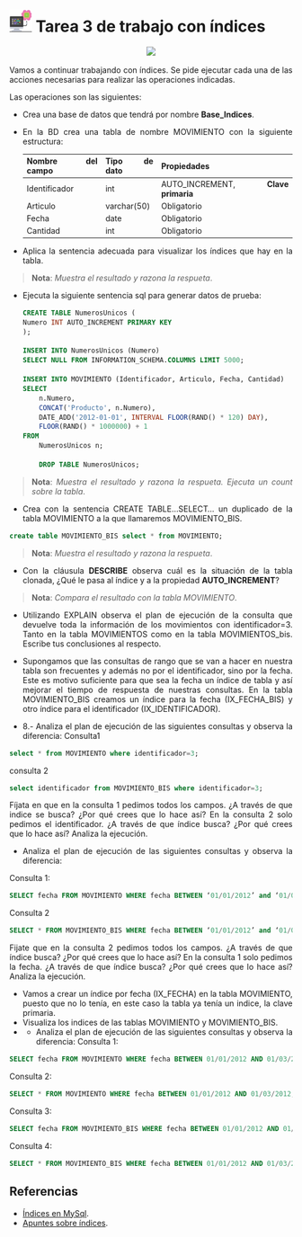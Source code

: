 <div align="justify">

# <img src=../../../../../images/computer.png width="40"> Tarea 3 de trabajo con índices

<div align="center">
<img src="../../img/indices.png"/>
</div>

Vamos a continuar trabajando con índices. Se pide ejecutar cada una de las acciones necesarias para realizar las operaciones indicadas.

Las operaciones son las siguientes:

- Crea una base de datos que tendrá por nombre __Base_Indices__.

- En la BD crea una tabla de nombre MOVIMIENTO con la siguiente estructura:

    | Nombre del campo | Tipo de dato | Propiedades                |
    |------------------|--------------|----------------------------|
    | Identificador    | int       | AUTO_INCREMENT, __Clave primaria__  |
    | Articulo         | varchar(50)  | Obligatorio                |
    | Fecha            | date         | Obligatorio                |
    | Cantidad         | int     | Obligatorio                |

- Aplica la sentencia adecuada para visualizar los índices que hay en la tabla.
  
>__Nota__: _Muestra el resultado y razona la respueta_.

- Ejecuta la siguiente sentencia sql para generar datos de prueba:

    ```sql
    CREATE TABLE NumerosUnicos (
    Numero INT AUTO_INCREMENT PRIMARY KEY
    );

    INSERT INTO NumerosUnicos (Numero)
    SELECT NULL FROM INFORMATION_SCHEMA.COLUMNS LIMIT 5000;

    INSERT INTO MOVIMIENTO (Identificador, Articulo, Fecha, Cantidad)
    SELECT 
        n.Numero,
        CONCAT('Producto', n.Numero),
        DATE_ADD('2012-01-01', INTERVAL FLOOR(RAND() * 120) DAY),
        FLOOR(RAND() * 1000000) + 1
    FROM 
        NumerosUnicos n;

        DROP TABLE NumerosUnicos;
    ```

>__Nota__: _Muestra el resultado y razona la respueta. Ejecuta un count sobre la tabla_.

- Crea con la sentencia CREATE TABLE…SELECT… un duplicado de la tabla MOVIMIENTO a
la que llamaremos MOVIMIENTO_BIS.

```sql
create table MOVIMIENTO_BIS select * from MOVIMIENTO;
```

>__Nota__: _Muestra el resultado y razona la respueta_.

- Con la cláusula __DESCRIBE__ observa cuál es la situación de la tabla clonada, ¿Qué le pasa al
índice y a la propiedad __AUTO_INCREMENT__?

>__Nota__: _Compara el resultado con la tabla MOVIMIENTO_.

- Utilizando EXPLAIN observa el plan de ejecución de la consulta que devuelve toda la información de los movimientos con identificador=3. Tanto en la tabla MOVIMIENTOS como en la tabla MOVIMIENTOS_bis. Escribe tus conclusiones al respecto.

- Supongamos que las consultas de rango que se van a hacer en nuestra tabla son frecuentes y además no por el identificador, sino por la fecha. Este es motivo suficiente para que sea la fecha un índice de tabla y así mejorar el tiempo de respuesta de nuestras consultas.
En la tabla MOVIMIENTO_BIS creamos un índice para la fecha (IX_FECHA_BIS) y otro índice para el identificador (IX_IDENTIFICADOR).

- 8.- Analiza el plan de ejecución de las siguientes consultas y observa la diferencia:
Consulta1

```sql
select * from MOVIMIENTO where identificador=3;
```

consulta 2

```sql
select identificador from MOVIMIENTO_BIS where identificador=3;
```

Fíjata en que en la consulta 1 pedimos todos los campos. ¿A través de que indice se busca? ¿Por qué crees que lo hace así?
En la consulta 2 solo pedimos el identificador. ¿A través de que índice busca? ¿Por qué crees que lo hace así? Analiza la ejecución.

- Analiza el plan de ejecución de las siguientes consultas y observa la diferencia:

Consulta 1:

```sql
SELECT fecha FROM MOVIMIENTO WHERE fecha BETWEEN ‘01/01/2012’ and ‘01/03/2012’;
```

Consulta 2

```sql
SELECT * FROM MOVIMIENTO_BIS WHERE fecha BETWEEN ‘01/01/2012’ and ‘01/03/2012’;
```

Fijate que en la consulta 2 pedimos todos los campos. ¿A través de que índice busca? ¿Por qué crees que lo hace así?
En la consulta 1 solo pedimos la fecha. ¿A través de que índice busca? ¿Por qué crees que lo hace así? Analiza la ejecución.

- Vamos a crear un índice por fecha (IX_FECHA) en la tabla MOVIMIENTO, puesto que no lo tenía, en este caso la tabla ya tenía un indice, la clave primaria.
- Visualiza los indices de las tablas MOVIMIENTO y MOVIMIENTO_BIS.
- - Analiza el plan de ejecución de las siguientes consultas y observa la diferencia:
Consulta 1:

```sql
SELECT fecha FROM MOVIMIENTO WHERE fecha BETWEEN 01/01/2012 AND 01/03/2012;
```

Consulta 2:

```sql
SELECT * FROM MOVIMIENTO WHERE fecha BETWEEN 01/01/2012 AND 01/03/2012;
```

Consulta 3:

```sql
SELECT fecha FROM MOVIMIENTO_BIS WHERE fecha BETWEEN 01/01/2012 AND 01/03/2012;
```

Consulta 4:

```sql
SELECT * FROM MOVIMIENTO_BIS WHERE fecha BETWEEN 01/01/2012 AND 01/03/2012;
```
## Referencias

- [Índices en MySql](https://dev.mysql.com/doc/refman/8.0/en/mysql-indexes.html).
- [Apuntes sobre índices](../../Indices.md).

</div>